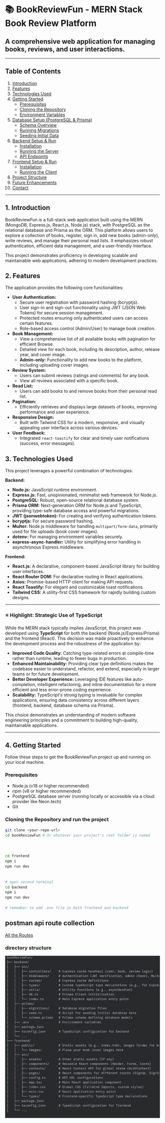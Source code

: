 # 📚 BookReviewFun - MERN Stack Book Review Platform

## A comprehensive web application for managing books, reviews, and user interactions.

---

## Table of Contents

1.  [Introduction](#1-introduction)
2.  [Features](#2-features)
3.  [Technologies Used](#3-technologies-used)
4.  [Getting Started](#4-getting-started)
    - [Prerequisites](#prerequisites)
    - [Cloning the Repository](#cloning-the-repository)
    - [Environment Variables](#environment-variables)
5.  [Database Setup (PostgreSQL & Prisma)](#5-database-setup-postgresql--prisma)
    - [Schema Overview](#schema-overview)
    - [Running Migrations](#running-migrations)
    - [Seeding Initial Data](#seeding-initial-data)
6.  [Backend Setup & Run](#6-backend-setup--run)
    - [Installation](#installation)
    - [Running the Server](#running-the-server)
    - [API Endpoints](#api-endpoints)
7.  [Frontend Setup & Run](#7-frontend-setup--run)
    - [Installation](#installation-1)
    - [Running the Client](#running-the-client)
8.  [Project Structure](#8-project-structure)
9.  [Future Enhancements](#9-future-enhancements)
10. [Contact](#10-contact)

---

## 1. Introduction

BookReviewFun is a full-stack web application built using the MERN (MongoDB, Express.js, React.js, Node.js) stack, with PostgreSQL as the relational database and Prisma as the ORM. This platform allows users to explore a collection of books, register, sign in, add new books (admin-only), write reviews, and manage their personal read lists. It emphasizes robust authentication, efficient data management, and a user-friendly interface.

This project demonstrates proficiency in developing scalable and maintainable web applications, adhering to modern development practices.

## 2. Features

The application provides the following core functionalities:

- **User Authentication:**
  - Secure user registration with password hashing (bcryptjs).
  - User sign-in and sign-out functionality using JWT (JSON Web Tokens) for secure session management.
  - Protected routes ensuring only authenticated users can access certain features.
  - Role-based access control (Admin/User) to manage book creation.
- **Book Management:**
  - View a comprehensive list of all available books with pagination for efficient Browse.
  - Detailed view for each book, including its description, author, release year, and cover image.
  - **Admin-only:** Functionality to add new books to the platform, including uploading cover images.
- **Review System:**
  - Users can submit reviews (ratings and comments) for any book.
  - View all reviews associated with a specific book.
- **Read List:**
  - Users can add books to and remove books from their personal read list.
- **Pagination:**
  - Efficiently retrieves and displays large datasets of books, improving performance and user experience.
- **Responsive Design:**
  - Built with Tailwind CSS for a modern, responsive, and visually appealing user interface across various devices.
- **User Feedback:**
  - Integrated `react-toastify` for clear and timely user notifications (success, error messages).

## 3. Technologies Used

This project leverages a powerful combination of technologies:

**Backend:**

- **Node.js:** JavaScript runtime environment.
- **Express.js:** Fast, unopinionated, minimalist web framework for Node.js.
- **PostgreSQL:** Robust, open-source relational database system.
- **Prisma ORM:** Next-generation ORM for Node.js and TypeScript, providing type-safe database access and powerful migrations.
- **JWT (jsonwebtoken):** For creating and verifying authentication tokens.
- **bcryptjs:** For secure password hashing.
- **Multer:** Node.js middleware for handling `multipart/form-data`, primarily used for file uploads (book cover images).
- **dotenv:** For managing environment variables securely.
- **express-async-handler:** Utility for simplifying error handling in asynchronous Express middleware.

**Frontend:**

- **React.js:** A declarative, component-based JavaScript library for building user interfaces.
- **React Router DOM:** For declarative routing in React applications.
- **Axios:** Promise-based HTTP client for making API requests.
- **React Toastify:** For elegant and customizable toast notifications.
- **Tailwind CSS:** A utility-first CSS framework for rapidly building custom designs.

---

### ⭐ **Highlight: Strategic Use of TypeScript**

While the MERN stack typically implies JavaScript, this project was developed using **TypeScript** for both the backend (Node.js/Express/Prisma) and the frontend (React). This decision was made proactively to enhance the development process and the robustness of the application by:

- **Improved Code Quality:** Catching type-related errors at compile-time rather than runtime, leading to fewer bugs in production.
- **Enhanced Maintainability:** Providing clear type definitions makes the codebase easier to understand, refactor, and extend, especially in larger teams or for future development.
- **Better Developer Experience:** Leveraging IDE features like auto-completion, intelligent refactoring, and inline documentation for a more efficient and less error-prone coding experience.
- **Scalability:** TypeScript's strong typing is invaluable for complex applications, ensuring data consistency across different layers (frontend, backend, database schema via Prisma).

This choice demonstrates an understanding of modern software engineering principles and a commitment to building high-quality, maintainable applications.

---

## 4. Getting Started

Follow these steps to get the BookReviewFun project up and running on your local machine.

### Prerequisites

- Node.js (v18 or higher recommended)
- npm (v8 or higher recommended)
- PostgreSQL database server (running locally or accessible via a cloud provider like Neon.tech)
- Git

### Cloning the Repository and run the project

```bash
git clone <your-repo-url>
cd bookReviewFun # Or whatever your project's root folder is named



cd frontend
npm i
npm run dev


# open second terminal
cd backend
npm i
npm run dev

# remember to add .env file in both frontend and backend
```

## postman api route collection

[All the Routes](https://galactic-astronaut-566580.postman.co/workspace/backend~caffbc7f-5477-4442-8c6d-fb46d774e4c9/collection/16063518-5582a807-0224-4d72-9327-3c7d0e6dc1ea?action=share&creator=16063518)

### directory structure

![alt text](image.png)

